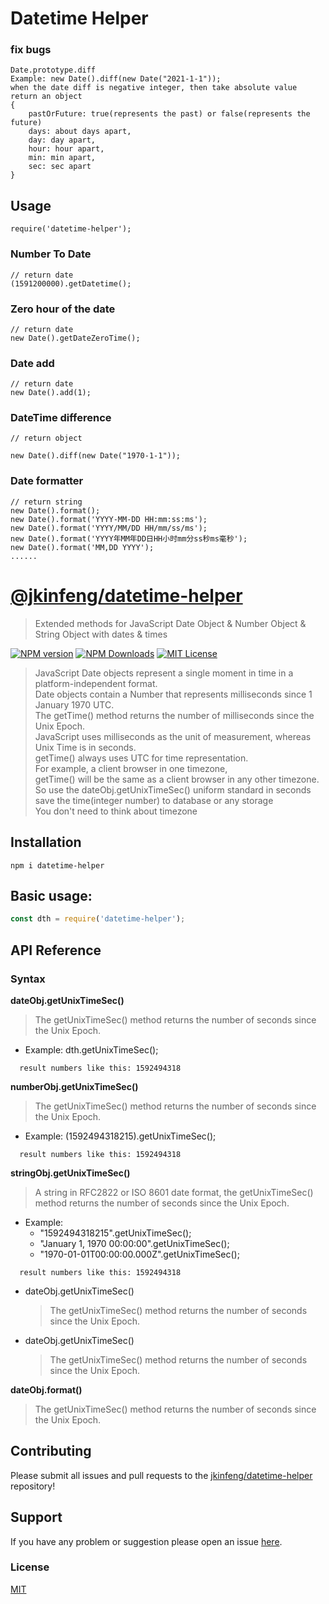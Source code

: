 # Datetime Helper

### fix bugs
```
Date.prototype.diff
Example: new Date().diff(new Date("2021-1-1"));
when the date diff is negative integer, then take absolute value
return an object
{
    pastOrFuture: true(represents the past) or false(represents the future)
    days: about days apart, 
    day: day apart, 
    hour: hour apart, 
    min: min apart, 
    sec: sec apart
}
```

## Usage
```
require('datetime-helper');
```

### Number To Date
```
// return date
(1591200000).getDatetime();
```

 
### Zero hour of the date
```
// return date
new Date().getDateZeroTime();
```
 
### Date add
```
// return date
new Date().add(1);
```
 
### DateTime difference
```
// return object

new Date().diff(new Date("1970-1-1"));
```
   
### Date formatter
```
// return string
new Date().format();
new Date().format('YYYY-MM-DD HH:mm:ss:ms');
new Date().format('YYYY/MM/DD HH/mm/ss/ms');
new Date().format('YYYY年MM年DD日HH小时mm分ss秒ms毫秒');
new Date().format('MM,DD YYYY');
......
```



# [@jkinfeng/datetime-helper](https://github.com/jkinfeng/datetime-helper)
> Extended methods for JavaScript Date Object & Number Object & String Object with dates & times

[![NPM version](https://img.shields.io/npm/v/datetime-helper.svg?style=flat)](https://github.com/jkinfeng/datetime-helper) 
[![NPM Downloads](https://img.shields.io/npm/dm/datetime-helper.svg?style=flat)](https://github.com/jkinfeng/datetime-helper) 
[![MIT License](http://img.shields.io/badge/license-MIT-blue.svg?style=flat)](https://github.com/jkinfeng/datetime-helper/blob/HEAD/LICENSE)

>JavaScript Date objects represent a single moment in time in a platform-independent format.<br>
Date objects contain a Number that represents milliseconds since 1 January 1970 UTC.<br>
The getTime() method returns the number of milliseconds since the Unix Epoch.<br>
JavaScript uses milliseconds as the unit of measurement, whereas Unix Time is in seconds.<br>
getTime() always uses UTC for time representation.<br>
For example, a client browser in one timezone,<br>
getTime() will be the same as a client browser in any other timezone.<br>
So use the dateObj.getUnixTimeSec() uniform standard in seconds<br>
save the time(integer number) to database or any storage<br>
You don't need to think about timezone

## Installation

```
npm i datetime-helper
```

## Basic usage:
```javascript
const dth = require('datetime-helper');
```

## API Reference

### Syntax
**dateObj.getUnixTimeSec()**
  > The getUnixTimeSec() method returns the number of seconds since the Unix Epoch.
  - Example: dth.getUnixTimeSec();
```
  result numbers like this: 1592494318
```
**numberObj.getUnixTimeSec()**
  > The getUnixTimeSec() method returns the number of seconds since the Unix Epoch.
  - Example: (1592494318215).getUnixTimeSec();
```
  result numbers like this: 1592494318
```
**stringObj.getUnixTimeSec()**
  > A string in RFC2822 or ISO 8601 date format, the getUnixTimeSec() method returns the number of seconds since the Unix Epoch.
  - Example:
    - "1592494318215".getUnixTimeSec();
    - "January 1, 1970 00:00:00".getUnixTimeSec();
    - "1970-01-01T00:00:00.000Z".getUnixTimeSec();
```
  result numbers like this: 1592494318
```


- dateObj.getUnixTimeSec()
  > The getUnixTimeSec() method returns the number of seconds since the Unix Epoch.
- dateObj.getUnixTimeSec()
  > The getUnixTimeSec() method returns the number of seconds since the Unix Epoch.
  
**dateObj.format()**
  > The getUnixTimeSec() method returns the number of seconds since the Unix Epoch.


## Contributing

Please submit all issues and pull requests to the [jkinfeng/datetime-helper](https://github.com/jkinfeng/datetime-helper) repository!

## Support

If you have any problem or suggestion please open an issue [here](https://github.com/jkinfeng/datetime-helper/issues).

### License

[MIT](LICENSE)